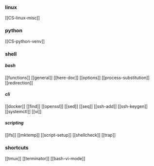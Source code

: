 ### linux
[[CS-linux-misc]]

### python
[[CS-python-venv]]

### shell

##### bash
[[functions]]
[[general]]
[[here-doc]]
[[options]]
[[process-substitution]]
[[redirection]]

##### cli
[[docker]]
[[find]]
[[openssl]]
[[sed]]
[[seq]]
[[ssh-add]]
[[ssh-keygen]]
[[systemctl]]
[[vi]]

##### scripting
[[ifs]]
[[mktemp]]
[[script-setup]]
[[shellcheck]]
[[trap]]

### shortcuts
[[tmux]]
[[terminator]]
[[bash-vi-mode]]